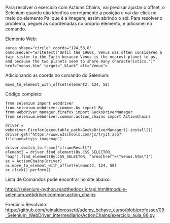 
Para resolver o exercicio com Actions Chains, vai precisar ajustar o offset, 
o Selenium quando não idenfica corretamente a posição e vai dar click no meio do elemento Pai que é a imagem, assim abrindo o sol. 
Para resolver o problema, peguei as coordenadas no próprio elemento, e adicionei no comando.

Elemento Web:
```
<area shape="circle" coords="124,58,8" 
onmouseover="writeText('Until the 1960s, Venus was often considered a twin sister to the Earth because Venus is the nearest planet to us, and because the two planets seem to share many characteristics.')" 
href="venus.htm" target="_blank" alt="Venus">
```
Adicionando as coords no comando do Selenium:
```
move_to_element_with_offset(element2, 124, 58)
```

Código completo:
```
from selenium import webdriver
from selenium.webdriver.common.by import By
from webdriver_manager.firefox import GeckoDriverManager
from selenium.webdriver.common.action_chains import ActionChains

driver = webdriver.Firefox(executable_path=GeckoDriverManager().install())
driver.get("https://www.w3schools.com/js/tryit.asp?filename=tryjs_imagemap")

driver.switch_to.frame("iframeResult")
element2 = driver.find_element(By.CSS_SELECTOR, "map").find_element(By.CSS_SELECTOR, "area[href^=\"venus.htm\"]")
ac = ActionChains(driver)
ac.move_to_element_with_offset(element2, 124, 58)
ac.click().perform()

```

Lista de Comandos pode encontrar no site abaixo:

https://selenium-python.readthedocs.io/api.html#module-selenium.webdriver.common.action_chains

Exercicio Resolvido:
https://github.com/reinaldorossetti/udemy_behave_curso/blob/professor/09_Selenium_WebDriver_intermediario/ActionChains/exercicio_aula_86.py
